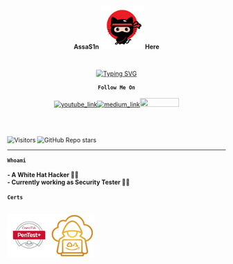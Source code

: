 <div>
<p align="center"><b>AssaS1n <img src=https://github.com/AssaS1n-here/AssaS1n-here/blob/main/Profile_Media/catninja-removebg-preview.png width="100" height="100"> Here</b></p><br>

<p align="center">
<a href="https://git.io/typing-svg"><img src="https://readme-typing-svg.demolab.com?font=Fira+Code&weight=20&size=20&pause=1000&color=fffcf6&random=false&width=150&lines=Heya+Folks+!!!" alt="Typing SVG" /></a>
<!-- <img src="https://github.com/AssaS1n-here/AssaS1n-here/blob/main/Profile_Media/gitcathi.gif" width="60" height="60" alt="ninja_cat_img"> -->
</p>


<div align="center">
<b><code>Follow Me On</code></b><br><br>
<a href="https://www.youtube.com/channel/UCVlfV2AP6mMy9O28sL5XfWA"><img src="https://img.shields.io/badge/YouTube-FF0000?style=for-the-badge&logo=youtube&logoColor=black" alt="youtube_link" width="90px" height="20px"></a><a href="https://medium.com/@arshpreetsingh325"><img src="https://img.shields.io/badge/Medium-12100E?style=for-the-badge&logo=medium&logoColor=white" alt="medium_link" width="90px" height="20px"></a><a href="https://www.linkedin.com/in/arsh-preet-64b36918a"><img src="https://img.shields.io/badge/LinkedIn-0077B5?style=for-the-badge&logo=linkedin&logoColor=white"  width="90px" height="20px"></a>  
</div>
</div><br><br><br>

![Visitors](https://komarev.com/ghpvc/?username=AssaS1n-here&color=red) ![GitHub Repo stars](https://img.shields.io/github/stars/AssaS1n-here/AssaS1n-here?color=red&style=flat)

------

<b><code>Whoami</code><br><br>
<span>- A White Hat Hacker 👨‍💻</span><br>
<span>- Currently working as Security Tester 🕵🏼</span><br><br>
<b><code>Certs</code><br><br>

<img src=https://github.com/AssaS1n-here/AssaS1n-here/blob/main/Profile_Media/pentestplus_cert.png width="100" height="100"><img src=https://github.com/AssaS1n-here/AssaS1n-here/blob/main/Profile_Media/mcrta_cert.png width="100" height="100">
